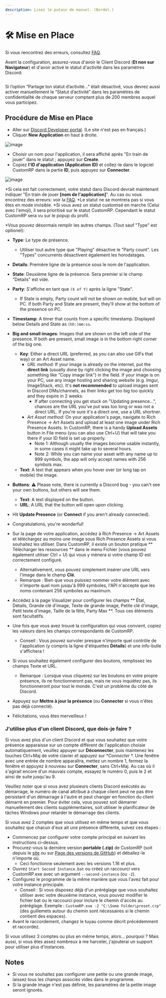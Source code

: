 ```yaml
---
description: Lisez le putain de manuel. (Bordel.)
---
```














# 🛠️ Mise en Place

Si vous rencontrez des erreurs, consultez [FAQ](faq.md).

Avant la configuration, assurez-vous d'avoir le Client Discord (**Et non sur Navigateur**) et d'avoir activé le statut d'activité dans les paramètres Discord:

<figure><img src="https://user-images.githubusercontent.com/112771301/196043582-9a04d91f-5c6f-4399-a705-18955e24ea04.png" alt=""><figcaption></figcaption></figure>

Si l’option “Partage ton statut d’activité...” était désactivé, vous devrez aussi activer manuellement le “Statut d’activité” dans les paramètres de confidentialité de chaque serveur comptant plus de 200 membres auquel vous participez.

## Procédure de Mise en Place

* Aller sur [Discord Developer portal](https://discord.com/developers/applications). (Le site n'est pas en français.)
* Cliquer **New Application** en haut à droite.

![image](https://user-images.githubusercontent.com/2225711/161050202-c796103d-6712-401e-be96-3f3712512375.png)

* Choisir un nom pour l'application, il sera affiché après "En train de jouer" dans le statut ; appuyez sur **Create**.
* Copiez **l'ID d'application (Application ID)** et collez-le dans le logiciel CustomRP dans la partie **ID**, puis appuyez sur **Connecter**. 

![image](https://user-images.githubusercontent.com/2225711/161050341-8169af53-5d3f-44d6-b745-cc711e8d1476.png)

*Si cela est fait correctement, votre statut dans Discord devrait maintenant indiquer "En train de jouer **\[nom de l'application]**". Au cas ou vous encontrez des erreurs: voir la [FAQ](faq.md).
  *Le statut ne se montrera pas si vous êtes en mode invisible.
  *Si vous avez un statut customisé en marche (Celui avec l'emoji), il sera prioritisé sur le statut CustomRP. Cependant le statut CustomRP sera vu sur le popup du profil.

*Vous pouvez désormais remplir les autres champs. (Tout sauf "Type" est optionel):
  * **Type**: Le type de présence.
    * Utiliser tout autre type que "Playing" désactive le "Party count".  Les "Types" concurrents désactivent également les horodatages.
  * **Details**: Première ligne de la présence sous le nom de l'application.
  * **State**: Deuxième ligne de la présence. Sera premier si le champ "Details" est vide.
  * **Party**: S'affiche en tant que `(X of Y)` après la ligne "State".



    * If State is empty, Party count will not be shown on mobile, but will on PC. If both Party and State are present, they'll show at the bottom of the presence on PC.
  * **Timestamp**: A timer that counts from a specific timestamp. Displayed below Details and State as `(hh:)mm:ss`.
  * **Big and small images**: Images that are shown on the left side of the presence. If both are present, small image is in the bottom right corner of the big one.
    * **Key**: Either a direct URL (preferred, as you can also use GIFs that way) or an Art Asset name.
      * _URL method:_ If your image is already on the internet, put the **direct link** (usually done by right clicking the image and choosing something like "Copy image link") in the field. If your image is on your PC, use any image hosting and sharing website (e.g. Imgur, ImageShack, etc). It's **not recommended** to upload images sent in Discord DMs/channels, as their links get too big too quickly and they expire in 2 weeks.
        * If after connecting you get stuck on "Updating presence...", chances are the URL you've put was too long or was not a direct URL. If you're sure it's a direct one, use a URL shortner.
      * _Art Asset method:_ On your application's page, navigate to Rich Presence -> Art Assets and upload at least one image under Rich Presence Assets. In CustomRP, there is a handy **Upload Assets** button in File menu (you can also use Ctrl+U) that will take you there if your ID field is set up properly.
        * Note 1: Although usually the images become usable instantly, in some cases it might take up to several hours.
        * Note 2: While you can name your asset with any name up to 999 symbols, the app will only accept names with 256 symbols max.
    * **Text**: A text that appears when you hover over (or long tap on mobile) the image.
  * **Buttons**: ⚠ Please note, there is currently a Discord bug - you can't see your own buttons, but others will see them.
    * **Text**: A text displayed on the button.
    * **URL**: A URL that the button will open upon clicking.
* Hit **Update Presence** (or **Connect** if you aren't already connected).
* Congratulations, you're wonderful!


























  
* Sur la page de votre application, accédez à Rich Presence -> Art Assets et téléchargez au moins une image sous Rich Presence Assets si vous souhaitez les utiliser. Dans CustomRP, il existe un bouton pratique \*\* Télécharger les ressources \*\* dans le menu Fichier (vous pouvez également utiliser Ctrl + U) qui vous y mènera si votre champ ID est correctement configuré.
  * Alternativement, vous pouvez simplement insérer une URL vers l'image dans le champ **Clé**.
  * Remarque : Bien que vous puissiez nommer votre élément avec n'importe quel nom jusqu'à 999 symboles, l'API n'accepte que les noms contenant 256 symboles au maximum.
* Accédez à la page Visualizer pour configurer les champs \*\* État, Détails, Grande clé d'image, Texte de grande image, Petite clé d'image, Petit texte d'image, Taille de la fête, Party Max \*\*. Tous ces éléments sont facultatifs.
* Une fois que vous avez trouvé la configuration qui vous convient, copiez les valeurs dans les champs correspondants de CustomRP.
  * Conseil : Vous pouvez survoler presque n'importe quel contrôle de l'application (y compris la ligne d'étiquettes **Détails**) et une info-bulle s'affichera !
* Si vous souhaitez également configurer des boutons, remplissez les champs Texte et URL.
  * Remarque : Lorsque vous cliquerez sur les boutons en votre propre présence, ils ne fonctionneront pas, mais ne vous inquiétez pas, ils fonctionneront pour tout le monde. C'est un problème du côté de Discord.
* Appuyez sur **Mettre à jour la présence** (ou **Connecter** si vous n'êtes pas déjà connecté).
* Félicitations, vous êtes merveilleux !

### J'utilise plus d'un client Discord, que dois-je faire ?

Si vous avez plus d'un client Discord et que vous souhaitez que votre présence apparaisse sur un compte différent de l'application choisie automatiquement, veuillez appuyer sur **Déconnecter**, puis maintenez les touches Ctrl+Maj de votre clavier et appuyez sur \*_Connecter_ \*. Une fenêtre avec une entrée de nombre apparaîtra, mettez un nombre 1, fermez la fenêtre et appuyez à nouveau sur **Connecter**, sans Ctrl+Maj. Au cas où il s'agirait encore d'un mauvais compte, essayez le numéro 0, puis le 2 et ainsi de suite jusqu'au 9.

Veuillez noter que si vous avez plusieurs clients Discord exécutés au démarrage, le numéro de canal attribué à chaque client peut ne pas être persistant d'un démarrage à l'autre et peut changer en fonction du client démarré en premier. Pour éviter cela, vous pouvez soit démarrer manuellement des clients supplémentaires, soit utiliser le planificateur de tâches Windows pour retarder le démarrage des clients.

Si vous avez 2 comptes que vous utilisez en même temps et que vous souhaitez que chacun d'eux ait une présence différente, suivez ces étapes :

* Commencez par configurer votre compte principal en suivant les instructions ci-dessus.
* Procurez-vous la dernière version **portable (.zip)** de CustomRP (soit depuis le [site](https://www.customrp.xyz) ou sur [Page des versions de GitHub](https://github.com/maximmax42/Discord-CustomRP/releases/latest)) et déballez-le n'importe où.
  * Ceci fonctionne seulement avec les versions 1.16 et plus.
* Ouvrez `Start Second Instance.bat` ou créez un raccourci vers CustomRP.exe avec un argument `--second-instance` (ou `-2`).
* Configurez le programme de la même manière que vous l'avez fait pour votre instance principale.
  * Conseil : Si vous disposez déjà d'un préréglage que vous souhaitez utiliser avec votre deuxième instance, vous pouvez modifier le fichier bat ou le raccourci pour inclure le chemin d'accès au préréglage. Exemple : `CustomRP.exe -2 "C:\Some Folder\preset.crp"` (des guillemets autour du chemin sont nécessaires si le chemin contient des espaces).
* Avant le raccordement, changez le tuyau comme décrit précédemment et raccordez.

Si vous utilisez 3 comptes ou plus en même temps, alors... pourquoi ? Mais aussi, si vous êtes assez nombreux à me harceler, j'ajouterai un support pour utiliser plus d'instances.

## Notes

* Si vous ne souhaitez pas configurer une petite ou une grande image, laissez tous les champs associés vides dans le programme.
* Si la grande image n'est pas définie, les paramètres de la petite image seront ignorés.
